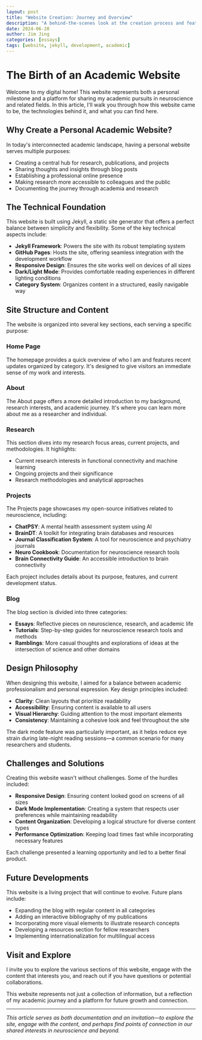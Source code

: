 ```yaml
---
layout: post
title: "Website Creation: Journey and Overview"
description: "A behind-the-scenes look at the creation process and features of this academic website"
date: 2024-06-20
author: Jim Jing
categories: [essays]
tags: [website, jekyll, development, academic]
---
```


# The Birth of an Academic Website

Welcome to my digital home! This website represents both a personal milestone and a platform for sharing my academic pursuits in neuroscience and related fields. In this article, I'll walk you through how this website came to be, the technologies behind it, and what you can find here.

## Why Create a Personal Academic Website?

In today's interconnected academic landscape, having a personal website serves multiple purposes:

- Creating a central hub for research, publications, and projects
- Sharing thoughts and insights through blog posts
- Establishing a professional online presence
- Making research more accessible to colleagues and the public
- Documenting the journey through academia and research

## The Technical Foundation

This website is built using Jekyll, a static site generator that offers a perfect balance between simplicity and flexibility. Some of the key technical aspects include:

- **Jekyll Framework**: Powers the site with its robust templating system
- **GitHub Pages**: Hosts the site, offering seamless integration with the development workflow
- **Responsive Design**: Ensures the site works well on devices of all sizes
- **Dark/Light Mode**: Provides comfortable reading experiences in different lighting conditions
- **Category System**: Organizes content in a structured, easily navigable way

## Site Structure and Content

The website is organized into several key sections, each serving a specific purpose:

### Home Page

The homepage provides a quick overview of who I am and features recent updates organized by category. It's designed to give visitors an immediate sense of my work and interests.

### About

The About page offers a more detailed introduction to my background, research interests, and academic journey. It's where you can learn more about me as a researcher and individual.

### Research

This section dives into my research focus areas, current projects, and methodologies. It highlights:

- Current research interests in functional connectivity and machine learning
- Ongoing projects and their significance
- Research methodologies and analytical approaches

### Projects

The Projects page showcases my open-source initiatives related to neuroscience, including:

- **ChatPSY**: A mental health assessment system using AI
- **BrainDT**: A toolkit for integrating brain databases and resources
- **Journal Classification System**: A tool for neuroscience and psychiatry journals
- **Neuro Cookbook**: Documentation for neuroscience research tools
- **Brain Connectivity Guide**: An accessible introduction to brain connectivity

Each project includes details about its purpose, features, and current development status.

### Blog

The blog section is divided into three categories:

- **Essays**: Reflective pieces on neuroscience, research, and academic life
- **Tutorials**: Step-by-step guides for neuroscience research tools and methods
- **Ramblings**: More casual thoughts and explorations of ideas at the intersection of science and other domains

## Design Philosophy

When designing this website, I aimed for a balance between academic professionalism and personal expression. Key design principles included:

- **Clarity**: Clean layouts that prioritize readability
- **Accessibility**: Ensuring content is available to all users
- **Visual Hierarchy**: Guiding attention to the most important elements
- **Consistency**: Maintaining a cohesive look and feel throughout the site

The dark mode feature was particularly important, as it helps reduce eye strain during late-night reading sessions—a common scenario for many researchers and students.

## Challenges and Solutions

Creating this website wasn't without challenges. Some of the hurdles included:

- **Responsive Design**: Ensuring content looked good on screens of all sizes
- **Dark Mode Implementation**: Creating a system that respects user preferences while maintaining readability
- **Content Organization**: Developing a logical structure for diverse content types
- **Performance Optimization**: Keeping load times fast while incorporating necessary features

Each challenge presented a learning opportunity and led to a better final product.

## Future Developments

This website is a living project that will continue to evolve. Future plans include:

- Expanding the blog with regular content in all categories
- Adding an interactive bibliography of my publications
- Incorporating more visual elements to illustrate research concepts
- Developing a resources section for fellow researchers
- Implementing internationalization for multilingual access

## Visit and Explore

I invite you to explore the various sections of this website, engage with the content that interests you, and reach out if you have questions or potential collaborations.

This website represents not just a collection of information, but a reflection of my academic journey and a platform for future growth and connection.

---

*This article serves as both documentation and an invitation—to explore the site, engage with the content, and perhaps find points of connection in our shared interests in neuroscience and beyond.* 